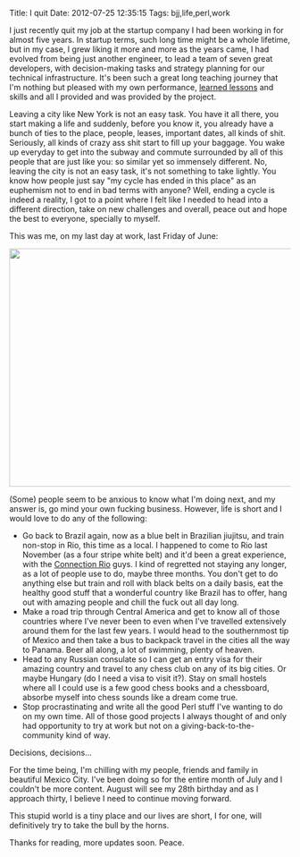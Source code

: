 Title: I quit
Date: 2012-07-25 12:35:15
Tags: bjj,life,perl,work

I just recently quit my job at the startup company I had been working in for almost five years. In startup terms, such long time might be a whole lifetime, but in my case, I grew liking it more and more as the years came, I had evolved from being just another engineer, to lead a team of seven great developers, with decision-making tasks and strategy planning for our technical infrastructure. It's been such a great long teaching journey that I'm nothing but pleased with my own performance, <a href="http://axiombox.com/lessons-learned-and-real-experience/">learned lessons</a> and skills and all I provided and was provided by the project.

Leaving a city like New York is not an easy task. You have it all there, you start making a life and suddenly, before you know it, you already have a bunch of ties to the place, people, leases, important dates, all kinds of shit. Seriously, all kinds of crazy ass shit start to fill up your baggage. You wake up everyday to get into the subway and commute surrounded by all of this people that are just like you: so similar yet so immensely different. No, leaving the city is not an easy task, it's not something to take lightly. You know how people just say "my cycle has ended in this place" as an euphemism not to end in bad terms with anyone? Well, ending a cycle is indeed a reality, I got to a point where I felt like I needed to head into a different direction, take on new challenges and overall, peace out and hope the best to everyone, specially to myself.

This was me, on my last day at work, last Friday of June:

<a href="http://damog.net/old/axiombox/2012/07/damog-respect1.jpg"><img class="aligncenter size-full wp-image-1322" title="damog-respect" src="http://damog.net/old/axiombox/2012/07/damog-respect1.jpg" alt="" width="534" height="426" /></a>

(Some) people seem to be anxious to know what I'm doing next, and my answer is, go mind your own fucking business. However, life is short and I would love to do any of the following:
<ul>
	<li>Go back to Brazil again, now as a blue belt in Brazilian jiujitsu, and train non-stop in Rio, this time as a local. I happened to come to Rio last November (as a four stripe white belt) and it'd been a great experience, with the <a href="http://www.connectionrio.com/">Connection Rio</a> guys. I kind of regretted not staying any longer, as a lot of people use to do, maybe three months. You don't get to do anything else but train and roll with black belts on a daily basis, eat the healthy good stuff that a wonderful country like Brazil has to offer, hang out with amazing people and chill the fuck out all day long.</li>
	<li>Make a road trip through Central America and get to know all of those countries where I've never been to even when I've travelled extensively around them for the last few years. I would head to the southernmost tip of Mexico and then take a bus to backpack travel in the cities all the way to Panama. Beer all along, a lot of swimming, plenty of heaven.</li>
	<li>Head to any Russian consulate so I can get an entry visa for their amazing country and travel to any chess club on any of its big cities. Or maybe Hungary (do I need a visa to visit it?). Stay on small hostels where all I could use is a few good chess books and a chessboard, absorbe myself into chess sounds like a dream come true.</li>
	<li>Stop procrastinating and write all the good Perl stuff I've wanting to do on my own time. All of those good projects I always thought of and only had opportunity to try at work but not on a giving-back-to-the-community kind of way.</li>
</ul>
Decisions, decisions...

For the time being, I'm chilling with my people, friends and family in beautiful Mexico City. I've been doing so for the entire month of July and I couldn't be more content. August will see my 28th birthday and as I approach thirty, I believe I need to continue moving forward.

This stupid world is a tiny place and our lives are short, I for one, will definitively try to take the bull by the horns.

Thanks for reading, more updates soon. Peace.
